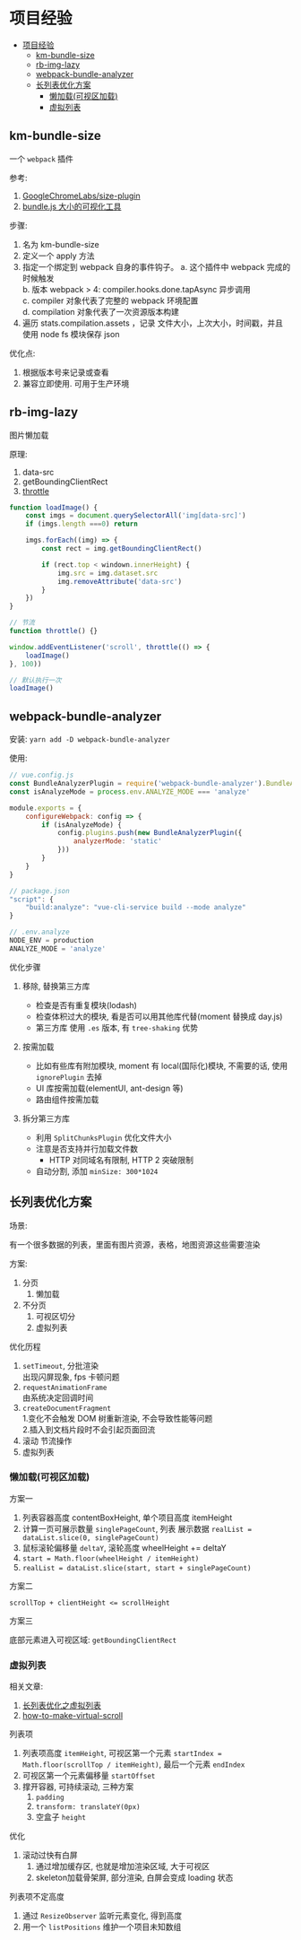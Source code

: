 # 项目经验

- [项目经验](#项目经验)
  - [km-bundle-size](#km-bundle-size)
  - [rb-img-lazy](#rb-img-lazy)
  - [webpack-bundle-analyzer](#webpack-bundle-analyzer)
  - [长列表优化方案](#长列表优化方案)
    - [懒加载(可视区加载)](#懒加载可视区加载)
    - [虚拟列表](#虚拟列表)

## km-bundle-size

一个 `webpack` 插件

参考:

1. [GoogleChromeLabs/size-plugin](https://github.com/GoogleChromeLabs/size-plugin/blob/master/src/publish-size.js)
2. [bundle.js 大小的可视化工具](https://segmentfault.com/a/1190000009496878)

步骤:

1. 名为 km-bundle-size
2. 定义一个 apply 方法
3. 指定一个绑定到 webpack 自身的事件钩子。
    a. 这个插件中 webpack 完成的时候触发  
    b. 版本 webpack > 4: compiler.hooks.done.tapAsync 异步调用  
    c. compiler 对象代表了完整的 webpack 环境配置  
    d. compilation 对象代表了一次资源版本构建
4. 遍历 stats.compilation.assets ，记录 文件大小，上次大小，时间戳，并且 使用 node fs 模块保存 json

优化点:

1. 根据版本号来记录或查看
2. 兼容立即使用. 可用于生产环境

## rb-img-lazy

图片懒加载

原理:

1. data-src
2. getBoundingClientRect
3. [throttle](../js/code/throttle.js)

```js
function loadImage() {
    const imgs = document.querySelectorAll('img[data-src]')
    if (imgs.length ===0) return

    imgs.forEach((img) => {
        const rect = img.getBoundingClientRect()

        if (rect.top < windown.innerHeight) {
            img.src = img.dataset.src
            img.removeAttribute('data-src')
        }
    })
}

// 节流
function throttle() {}

window.addEventListener('scroll', throttle(() => {
    loadImage()
}, 100))

// 默认执行一次
loadImage()
```

## webpack-bundle-analyzer

安装: `yarn add -D webpack-bundle-analyzer`

使用:

```js
// vue.config.js
const BundleAnalyzerPlugin = require('webpack-bundle-analyzer').BundleAnalyzerPlugin;
const isAnalyzeMode = process.env.ANALYZE_MODE === 'analyze'

module.exports = {
    configureWebpack: config => {
        if (isAnalyzeMode) {
            config.plugins.push(new BundleAnalyzerPlugin({
                analyzerMode: 'static'
            }))
        }
    }
}

// package.json
"script": {
    "build:analyze": "vue-cli-service build --mode analyze"
}

// .env.analyze
NODE_ENV = production
ANALYZE_MODE = 'analyze'
```

优化步骤

1. 移除, 替换第三方库
   - 检查是否有重复模块(lodash)
   - 检查体积过大的模块, 看是否可以用其他库代替(moment 替换成 day.js)
   - 第三方库 使用 `.es` 版本, 有 `tree-shaking` 优势

2. 按需加载
   - 比如有些库有附加模块, moment 有 local(国际化)模块, 不需要的话, 使用 `ignorePlugin` 去掉
   - UI 库按需加载(elementUI, ant-design 等)
   - 路由组件按需加载

3. 拆分第三方库
   - 利用 `SplitChunksPlugin` 优化文件大小
   - 注意是否支持并行加载文件数
     - HTTP 对同域名有限制, HTTP 2 突破限制
   - 自动分割, 添加 `minSize: 300*1024`

## 长列表优化方案

场景:

有一个很多数据的列表，里面有图片资源，表格，地图资源这些需要渲染

方案:

1. 分页
   1. 懒加载
2. 不分页
   1. 可视区切分
   2. 虚拟列表

优化历程

1. `setTimeout`, 分批渲染  
   出现闪屏现象, fps 卡顿问题
2. `requestAnimationFrame`  
   由系统决定回调时间
3. `createDocumentFragment`  
   1.变化不会触发 DOM 树重新渲染, 不会导致性能等问题  
   2.插入到文档片段时不会引起页面回流
4. 滚动 节流操作
5. 虚拟列表

### 懒加载(可视区加载)

方案一

1. 列表容器高度 contentBoxHeight, 单个项目高度 itemHeight
2. 计算一页可展示数量 `singlePageCount`, 列表 展示数据 `realList = dataList.slice(0, singlePageCount)`
3. 鼠标滚轮偏移量 `deltaY`, 滚轮高度 wheelHeight += deltaY
4. `start = Math.floor(wheelHeight / itemHeight)`
5. `realList = dataList.slice(start, start + singlePageCount)`

方案二

`scrollTop + clientHeight <= scrollHeight`

方案三

底部元素进入可视区域: `getBoundingClientRect`

### 虚拟列表

相关文章:

1. [长列表优化之虚拟列表](https://zhuanlan.zhihu.com/p/444778554)
2. [how-to-make-virtual-scroll](https://stackoverflow.com/questions/60924305/how-to-make-virtual-scroll)

列表项

1. 列表项高度 `itemHeight`, 可视区第一个元素 `startIndex = Math.floor(scrollTop / itemHeight)`, 最后一个元素 `endIndex`
2. 可视区第一个元素偏移量 `startOffset`
3. 撑开容器, 可持续滚动, 三种方案
   1. `padding`
   2. `transform: translateY(0px)`
   3. 空盒子 `height`

优化

1. 滚动过快有白屏
   1. 通过增加缓存区, 也就是增加渲染区域, 大于可视区
   2. skeleton加载骨架屏, 部分渲染, 白屏会变成 loading 状态

列表项不定高度

1. 通过 `ResizeObserver` 监听元素变化, 得到高度
2. 用一个 `listPositions` 维护一个项目未知数组
